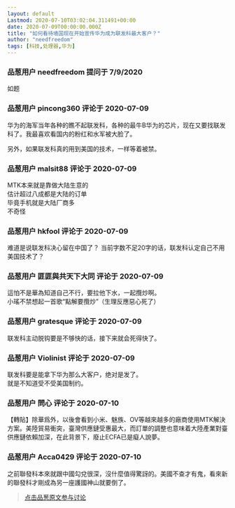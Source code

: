 ```yaml
---
layout: default
Lastmod: 2020-07-10T03:02:04.311491+00:00
date: 2020-07-09T00:00:00.000Z
title: "如何看待墙国现在开始宣传华为成为联发科最大客户？"
author: "needfreedom"
tags: [科技,处理器,华为]
---
```



### 品葱用户 **needfreedom** 提问于 7/9/2020
    
如题
    
                

### 品葱用户 **pincong360** 评论于 2020-07-09
        
华为的海军当年各种的瞧不起联发科，各种的最牛B华为的芯片，现在又要找联发科了。我最喜欢看国内的粉红和水军被大脸了。  
  
另外，如果联发科真的用到美国的技术，一样等着被禁。
        
                

### 品葱用户 **malsit88** 评论于 2020-07-09
        
MTK本来就是靠做大陆生意的  
估计超过八成都是大陆的订单  
毕竟手机就是大陆厂商多  
不奇怪
        
                

### 品葱用户 **hkfool** 评论于 2020-07-09
        
难道是说联发科决心留在中国了？ 当前字数不足20字的话，联发科认定自己不用美国技术了？
        
                

### 品葱用户 **匪匪與共天下大同** 评论于 2020-07-09
        
這怕不是華為知道自己不行，要拉他下水，一起攬炒啊。  
小瑤不禁想起一首歌“點解要攬炒”（生理反應惡心死了）
        
                

### 品葱用户 **gratesque** 评论于 2020-07-09
        
联发科主动脱钩要是不够快的话，接下来就会死得快了。
        
                

### 品葱用户 **Violinist** 评论于 2020-07-09
        
联发科要是能拿下华为那么大客户，绝对是发了。  
就是不知道受不受美国制约。
        
                

### 品葱用户 **問心** 评论于 2020-07-10
        
【轉貼】除華爲外，以後會看到小米、魅族、OV等越來越多的廠商使用MTK解決方案。美陸貿易衝突，臺灣供應鏈受惠最大，而訂單的調整也意味着大陸產業對臺供應鏈依賴加深，在此背景下，廢止ECFA已是癡人說夢。
        
                

### 品葱用户 **Acca0429** 评论于 2020-07-10
        
之前聯發科本來就跟中國勾兌很深，沒什麼值得驚訝的。美國不查才有鬼，看來新的聯發科才剛成為另一座護國神山就要倒了。
        
                





> [点击品葱原文参与讨论](https://pincong.rocks/question/28283)

